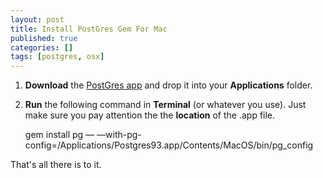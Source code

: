```yaml
---
layout: post
title: Install PostGres Gem For Mac
published: true
categories: []
tags: [postgres, osx]
---
```

1. **Download** the [PostGres app](http://postgresapp.com/ "Postgres app download") and drop it into your **Applications** folder.
2. **Run** the following command in **Terminal** (or whatever you use). Just make sure you pay attention the the **location** of the .app file.

	gem install pg — —with-pg-config=/Applications/Postgres93.app/Contents/MacOS/bin/pg_config

That's all there is to it.
